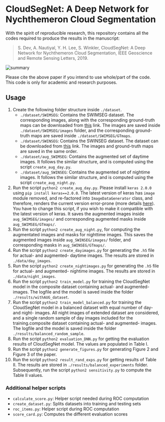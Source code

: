 # CloudSegNet: A Deep Network for Nychthemeron Cloud Segmentation

With the spirit of reproducible research, this repository contains all the codes required to produce the results in the manuscript:

> S. Dev, A. Nautiyal, Y. H. Lee, S. Winkler, CloudSegNet: A Deep Network for Nychthemeron Cloud Segmentation, IEEE Geoscience and Remote Sensing Letters, 2019.

![summary](./results/adsummary.png)

Please cite the above paper if you intend to use whole/part of the code. This code is only for academic and research purposes.


## Usage

1. Create the following folder structure inside `./dataset`. 
    + `./dataset/SWIMSEG`: Contains the SWIMSEG dataset. The corresponding images, along with the corresponding ground-truth maps can be downloaded from [this](http://vintage.winklerbros.net/swimseg.html) link. The images are saved inside `./dataset/SWIMSEG/images` folder, and the corresponding ground-truth maps are saved inside `./dataset/SWIMSEG/GTmaps`.
    + `./dataset/SWINSEG`: Contains the SWINSEG dataset. The dataset can be downloaded from [this](http://vintage.winklerbros.net/swinseg.html) link. The images and ground-truth maps are saved in the same order.
    + `./dataset/aug_SWIMSEG`: Contains the augmented set of daytime images. It follows the similar structure, and is computed using the script `create_aug_day.py`.
    + `./dataset/aug_SWINSEG`: Contains the augmented set of nightime images. It follows the similar structure, and is computed using the script `create_aug_night.py`. 
2. Run the script `python2 create_aug_day.py`. Please install `keras 2.0.0` using `pip install keras==2.0.0`. The latest version of keras has `image` module removed, and re-factored into `ImageDataGenerator` class, and therefore, renders the current version error-prone (more details [here](https://stackoverflow.com/questions/51311062/cant-import-apply-transform-from-keras-preprocessing-image)). You have to change this script, if you wish to make it compatible with the latest version of keras. It saves the augmented images inside `aug_SWIMSEG/images/` and corresponding augmented masks inside `aug_SWIMSEG/GTmaps/`.  
3. Run the script `python2 create_aug_night.py`, for computing the augmentated images and masks for nighttime images. This saves the augmented images inside `aug_SWINSEG/images/` folder, and corresponding masks in `aug_SWINSEG/GTmaps/`. 
4. Run the script `python2 create_dayimages.py` for generating the `.h5` file for actual- and augmented- daytime images. The results are stored in `./data/day_images`.
5. Run the script `python2 create_nightimages.py` for generating the `.h5` file for actual- and augmented- nightime images. The results are stored in `./data/night_images`.
6. Run the script `python2 train_model.py` for training the CloudSegNet model in the composite dataset containing actual- and augmented- images. The logfile and the model is saved inside the folder `./results/withAUG_dataset`.
7. Run the script `python2 train_model_balanced.py` for training the CloudSegNet model in a balanced dataset with equal number of day- and night- images. All night images of extended dataset are considered, and a single random sample of day images included for the training.composite dataset containing actual- and augmented- images. The logfile and the model is saved inside the folder `./results/balanced_random_sample`.
8. Run the script `python2 evaluation_DNN.py` for getting the evaluation results of CloudSegNet model. The values are populated in Table I.
9. Run the script `python2 generate_figures.py` for generating Figure 2 and Figure 3 of the paper. 
10. Run the script `python2 result_rand_exps.py` for getting results of Table II. The results are stored in `./results/balanced_experiments` folder. Subsequently, run the script `python2 sensitivity.py` to compute the Table II values.


### Additional helper scripts

+ `calculate_score.py`: Helper script needed during ROC computation
+ `create_dataset.py`: Splits datasets into training and testing sets
+ `roc_items.py`: Helper script during ROC computation
+ `score_card.py`: Computes the different evaluation scores